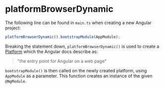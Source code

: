 # platformBrowserDynamic

The following line can be found in `main.ts` when creating a new Angular project:

```javascript
platformBrowserDynamic().bootstrapModule(AppModule);
```

Breaking the statement down, `platformBrowserDynamic()` is used to create a [Platform](https://angular.io/api/core/PlatformRef) which the Angular docs describe as:

> "the entry point for Angular on a web page"

`bootstrapModule()` is then called on the newly created platform, using `AppModule` as a parameter. This function creates an instance of the given `@NgModule`.